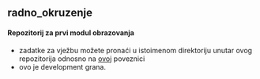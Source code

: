 ## radno_okruzenje
#### Repozitorij za prvi modul obrazovanja

- zadatke za vježbu možete pronaći u istoimenom direktoriju unutar ovog repozitorija odnosno na [ovoj](https://github.com/adobrini-algebra/radno_okruzenje/tree/master/zadaci_za_vjezbu) poveznici
- ovo je development grana.
